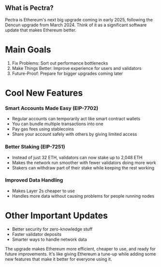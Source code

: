 ## What is Pectra?
Pectra is Ethereum's next big upgrade coming in early 2025, following the Dencun upgrade from March 2024. Think of it as a significant software update that makes Ethereum better.

# Main Goals
1. Fix Problems: Sort out performance bottlenecks
2. Make Things Better: Improve experience for users and validators
3. Future-Proof: Prepare for bigger upgrades coming later

# Cool New Features

### Smart Accounts Made Easy (EIP-7702)
- Regular accounts can temporarily act like smart contract wallets
- You can bundle multiple transactions into one
- Pay gas fees using stablecoins
- Share your account safely with others by giving limited access

### Better Staking (EIP-7251)
- Instead of just 32 ETH, validators can now stake up to 2,048 ETH
- Makes the network run smoother with fewer validators doing more work
- Stakers can withdraw part of their stake while keeping the rest working

### Improved Data Handling
- Makes Layer 2s cheaper to use
- Handles more data without causing problems for people running nodes

# Other Important Updates
- Better security for zero-knowledge stuff
- Faster validator deposits
- Smarter ways to handle network data

The upgrade makes Ethereum more efficient, cheaper to use, and ready for future improvements. It's like giving Ethereum a tune-up while adding some new features that make it better for everyone using it.

